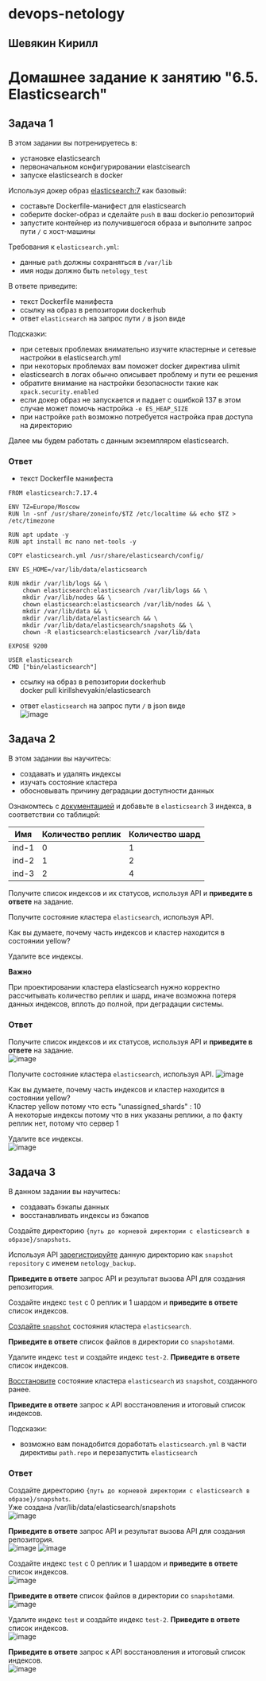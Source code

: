 # devops-netology  
## Шевякин Кирилл  

# Домашнее задание к занятию "6.5. Elasticsearch"

## Задача 1

В этом задании вы потренируетесь в:
- установке elasticsearch
- первоначальном конфигурировании elastcisearch
- запуске elasticsearch в docker

Используя докер образ [elasticsearch:7](https://hub.docker.com/_/elasticsearch) как базовый:

- составьте Dockerfile-манифест для elasticsearch
- соберите docker-образ и сделайте `push` в ваш docker.io репозиторий
- запустите контейнер из получившегося образа и выполните запрос пути `/` c хост-машины

Требования к `elasticsearch.yml`:
- данные `path` должны сохраняться в `/var/lib`
- имя ноды должно быть `netology_test`

В ответе приведите:
- текст Dockerfile манифеста
- ссылку на образ в репозитории dockerhub
- ответ `elasticsearch` на запрос пути `/` в json виде

Подсказки:
- при сетевых проблемах внимательно изучите кластерные и сетевые настройки в elasticsearch.yml
- при некоторых проблемах вам поможет docker директива ulimit
- elasticsearch в логах обычно описывает проблему и пути ее решения
- обратите внимание на настройки безопасности такие как `xpack.security.enabled`
- если докер образ не запускается и падает с ошибкой 137 в этом случае может помочь настройка `-e ES_HEAP_SIZE`
- при настройке `path` возможно потребуется настройка прав доступа на директорию

Далее мы будем работать с данным экземпляром elasticsearch.

### Ответ  
- текст Dockerfile манифеста  
```
FROM elasticsearch:7.17.4

ENV TZ=Europe/Moscow
RUN ln -snf /usr/share/zoneinfo/$TZ /etc/localtime && echo $TZ > /etc/timezone

RUN apt update -y
RUN apt install mc nano net-tools -y

COPY elasticsearch.yml /usr/share/elasticsearch/config/

ENV ES_HOME=/var/lib/data/elasticsearch

RUN mkdir /var/lib/logs && \
    chown elasticsearch:elasticsearch /var/lib/logs && \
    mkdir /var/lib/nodes && \
    chown elasticsearch:elasticsearch /var/lib/nodes && \
    mkdir /var/lib/data && \
    mkdir /var/lib/data/elasticsearch && \
    mkdir /var/lib/data/elasticsearch/snapshots && \
    chown -R elasticsearch:elasticsearch /var/lib/data

EXPOSE 9200

USER elasticsearch
CMD ["bin/elasticsearch"]
```

- ссылку на образ в репозитории dockerhub  
docker pull kirillshevyakin/elasticsearch  

- ответ `elasticsearch` на запрос пути `/` в json виде  
![image](https://user-images.githubusercontent.com/93198418/174241000-642fb090-d644-471f-9fb5-8eb546ec1152.png)  


## Задача 2

В этом задании вы научитесь:
- создавать и удалять индексы
- изучать состояние кластера
- обосновывать причину деградации доступности данных

Ознакомтесь с [документацией](https://www.elastic.co/guide/en/elasticsearch/reference/current/indices-create-index.html)
и добавьте в `elasticsearch` 3 индекса, в соответствии со таблицей:

| Имя | Количество реплик | Количество шард |
|-----|-------------------|-----------------|
| ind-1| 0 | 1 |
| ind-2 | 1 | 2 |
| ind-3 | 2 | 4 |

Получите список индексов и их статусов, используя API и **приведите в ответе** на задание.

Получите состояние кластера `elasticsearch`, используя API.

Как вы думаете, почему часть индексов и кластер находится в состоянии yellow?

Удалите все индексы.

**Важно**

При проектировании кластера elasticsearch нужно корректно рассчитывать количество реплик и шард,
иначе возможна потеря данных индексов, вплоть до полной, при деградации системы.

### Ответ  
Получите список индексов и их статусов, используя API и **приведите в ответе** на задание.  
![image](https://user-images.githubusercontent.com/93198418/174247855-d043ff1c-de59-4f3c-9f70-5f6d313754d2.png)  

Получите состояние кластера `elasticsearch`, используя API.
![image](https://user-images.githubusercontent.com/93198418/174248078-02218d9d-c9b3-42f5-af3a-68ae3d26180a.png)  

Как вы думаете, почему часть индексов и кластер находится в состоянии yellow?  
Кластер yellow потому что есть "unassigned_shards" : 10  
А некоторые индексы потому что в них указаны реплики, а по факту реплик нет, потому что сервер 1  

Удалите все индексы.  
![image](https://user-images.githubusercontent.com/93198418/174249151-2340e562-2f26-4254-a754-5122fbc3f80f.png)  

## Задача 3

В данном задании вы научитесь:
- создавать бэкапы данных
- восстанавливать индексы из бэкапов

Создайте директорию `{путь до корневой директории с elasticsearch в образе}/snapshots`.

Используя API [зарегистрируйте](https://www.elastic.co/guide/en/elasticsearch/reference/current/snapshots-register-repository.html#snapshots-register-repository)
данную директорию как `snapshot repository` c именем `netology_backup`.

**Приведите в ответе** запрос API и результат вызова API для создания репозитория.

Создайте индекс `test` с 0 реплик и 1 шардом и **приведите в ответе** список индексов.

[Создайте `snapshot`](https://www.elastic.co/guide/en/elasticsearch/reference/current/snapshots-take-snapshot.html)
состояния кластера `elasticsearch`.

**Приведите в ответе** список файлов в директории со `snapshot`ами.

Удалите индекс `test` и создайте индекс `test-2`. **Приведите в ответе** список индексов.

[Восстановите](https://www.elastic.co/guide/en/elasticsearch/reference/current/snapshots-restore-snapshot.html) состояние
кластера `elasticsearch` из `snapshot`, созданного ранее.

**Приведите в ответе** запрос к API восстановления и итоговый список индексов.

Подсказки:
- возможно вам понадобится доработать `elasticsearch.yml` в части директивы `path.repo` и перезапустить `elasticsearch`

### Ответ  
Создайте директорию `{путь до корневой директории с elasticsearch в образе}/snapshots`.  
Уже создана /var/lib/data/elasticsearch/snapshots  
![image](https://user-images.githubusercontent.com/93198418/174253661-7412f111-453e-413f-9dd1-fa105ed7ecdd.png)  

**Приведите в ответе** запрос API и результат вызова API для создания репозитория.  
![image](https://user-images.githubusercontent.com/93198418/174268733-5347c143-a52d-47cc-9ef3-aa46b3c7cd56.png)
![image](https://user-images.githubusercontent.com/93198418/174269559-a514fed5-05fc-42e9-a027-0e365975241f.png)  

Создайте индекс `test` с 0 реплик и 1 шардом и **приведите в ответе** список индексов.  
![image](https://user-images.githubusercontent.com/93198418/174270267-cd2c6c99-e5dd-4731-862a-d38f45de1210.png)  

**Приведите в ответе** список файлов в директории со `snapshot`ами.  
![image](https://user-images.githubusercontent.com/93198418/174270927-7e70732e-1bdc-4525-b012-55e658d46c5b.png)  

Удалите индекс `test` и создайте индекс `test-2`. **Приведите в ответе** список индексов.  
![image](https://user-images.githubusercontent.com/93198418/174271354-4651d3da-bf91-4684-8340-50ff6a64febe.png)  

**Приведите в ответе** запрос к API восстановления и итоговый список индексов.  
![image](https://user-images.githubusercontent.com/93198418/174281805-23fbeb16-4e15-4f62-87f1-c1f0ed38a480.png)
